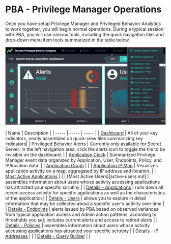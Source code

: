 [title]: # (Privilege Manager Operations)
[tags]: # (privilege manager)
[priority]: # (4500)
# PBA - Privilege Manager Operations

Once you have setup Privilege Manager and Privileged Behavior Analytics to work together, you will begin normal operations. During a typical session with PBA, you will use various tools, including the quick navigation tiles and drop-down menu item tools summarized in the table below.

![pm](images/pm.png "Privilege Manager operations overview")

| Name | Description |
| ----- | ----- | ----- |
| [Dashboard](dashboard.md) | All of your key indicators, neatly assembled on quick-view tiles summarizing key indicators|
| Privileged Behavior Alerts | Currently only available for Secret Server. In the left navigation area, click the alerts icon to toggle the tile to be invisible on the dashboard. |
| [Application Clock](app-clock.md) | Summarized Privilege Manager event data organized by Application, User, Endpoints, Policy, and IP/location data. |
| [Application Graph](app-graph.md) | |
| [Application IP Map](ip-map.md) | Visualizes application activity on a map, aggregated by IP address and location. |
| [Most Active Applications](active-app.md) | |
| [Most Active Users][active-users.md] | assembles information about users whose activity accessing applications has attracted your specific scrutiny |
| [Details - Applications](app-details.md) | runs down all recent access activity for specific applications as well as the characteristics of the application |
| [Details - Users](user-details.md) | allows you to explore in detail information that may be collected about a specific user’s activity over time |
| [Details - Endpoints](endpoints.md) | alerts issued by PBA based on observed variances from typical application access and Admin action patterns, according to thresholds you set; includes current alerts and access to retired alerts |
| [Details - Policies](policies.md) | assembles information about users whose activity accessing applications has attracted your specific scrutiny |
| [Details - IP Addresses](ip-address.md) | |
| [Details - Query Builder](query.md) | |
